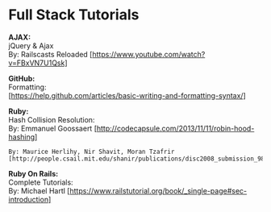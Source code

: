 # Full Stack Tutorials

**AJAX:**<br>
  jQuery & Ajax<br>
    By: Railscasts Reloaded
    [https://www.youtube.com/watch?v=FBxVN7U1Qsk]

**GitHub:**<br>
  Formatting:<br>
    [https://help.github.com/articles/basic-writing-and-formatting-syntax/]

**Ruby:**<br>
  Hash Collision Resolution:<br>
    By: Emmanuel Goossaert
    [http://codecapsule.com/2013/11/11/robin-hood-hashing]

    By: Maurice Herlihy, Nir Shavit, Moran Tzafrir
    [http://people.csail.mit.edu/shanir/publications/disc2008_submission_98.pdf]

**Ruby On Rails:**<br>
  Complete Tutorials:<br>
    By: Michael Hartl
    [https://www.railstutorial.org/book/_single-page#sec-introduction]
